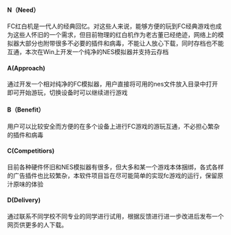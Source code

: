 #### N（Need）

FC红白机是一代人的经典回忆。对这些人来说，能够方便的玩到FC经典游戏也成为这些人怀旧的一个需求，但目前物理的红白机作为老古董已经绝迹，网络上的模拟器大部分也附带很多不必要的插件和病毒，不能让人放心下载，同时存档也不能互通，本次在Win上开发一个纯净的NES模拟器并支持云存档

#### A(Approach)

通过开发一个相对纯净的FC模拟器，用户直接将可用的nes文件放入目录中打开即可开始游玩，切换设备时可以继续进行游戏

#### B（Benefit）

用户可以比较安全而方便的在多个设备上进行FC游戏的游玩互通，不必担心繁杂的插件和病毒

#### C(Competitiors)

目前各种硬件怀旧和NES模拟器有很多，但大多和某一个游戏本体捆绑，各式各样的广告插件也比较繁杂，本软件项目旨在尽可能简单的实现fc游戏的运行，保留原汁原味的体验

#### D(Delivery)

通过联系不同学校不同专业的同学进行试用，根据反馈进行进一步改进后发布一个网页供更多的人下载。
